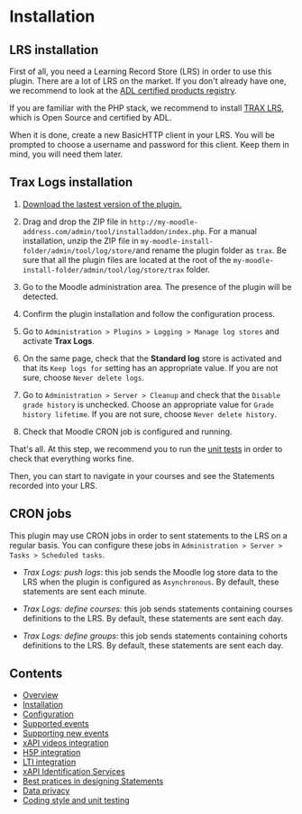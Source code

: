# Installation

## LRS installation

First of all, you need a Learning Record Store (LRS) in order to use this plugin.
There are a lot of LRS on the market. If you don't already have one, we recommend to look at the [ADL certified products registry](https://adopters.adlnet.gov/products/all/0).

If you are familiar with the PHP stack, we recommend to install [TRAX LRS](http://traxlrs.com), which is Open Source and certified by ADL.

When it is done, create a new BasicHTTP client in your LRS. You will be prompted to choose a username and password for this client. Keep them in mind, you will need them later.


## Trax Logs installation

1. [Download the lastest version of the plugin.](https://github.com/trax-project/moodle-trax-logs/releases)

2. Drag and drop the ZIP file in `http://my-moodle-address.com/admin/tool/installaddon/index.php`.
For a manual installation, unzip the ZIP file in `my-moodle-install-folder/admin/tool/log/store/`and rename the plugin folder as `trax`. Be sure that all the plugin files are located at the root of the `my-moodle-install-folder/admin/tool/log/store/trax` folder.

3. Go to the Moodle administration area. The presence of the plugin will be detected.

4. Confirm the plugin installation and follow the configuration process.

5. Go to `Administration > Plugins > Logging > Manage log stores` and activate **Trax Logs**.

6. On the same page, check that the **Standard log** store is activated and that its `Keep logs for` setting has an appropriate value. If you are not sure, choose `Never delete logs`. 

7. Go to `Administration > Server > Cleanup` and check that the `Disable grade history` is unchecked. Choose an appropriate value for `Grade history lifetime`. If you are not sure, choose `Never delete history`. 

8. Check that Moodle CRON job is configured and running. 

That's all. At this step, we recommend you to run the [unit tests](test.md) in order to check that everything works fine. 

Then, you can start to navigate in your courses and see the Statements recorded into your LRS.


## CRON jobs

This plugin may use CRON jobs in order to sent statements to the LRS on a regular basis. You can configure these jobs in `Administration > Server > Tasks > Scheduled tasks`.

- *Trax Logs: push logs*: this job sends the Moodle log store data to the LRS when the plugin is configured as `Asynchronous`. By default, these statements are sent each minute.

- *Trax Logs: define courses*: this job sends statements containing courses definitions to the LRS. By default, these statements are sent each day.

- *Trax Logs: define groups*: this job sends statements containing cohorts definitions to the LRS. By default, these statements are sent each day.


## Contents

* [Overview](../README.md)
* [Installation](install.md)
* [Configuration](config.md)
* [Supported events](events.md)
* [Supporting new events](extend.md)
* [xAPI videos integration](vid.md)
* [H5P integration](h5p.md)
* [LTI integration](lti.md)
* [xAPI Identification Services](id.md)
* [Best pratices in designing Statements](best-practices.md)
* [Data privacy](privacy.md)
* [Coding style and unit testing](test.md)
